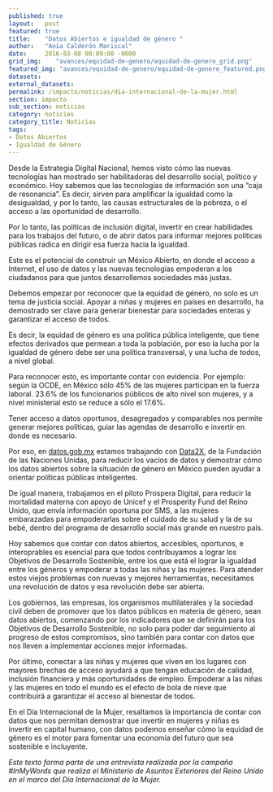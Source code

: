 ```yaml
---
published: true
layout:   post
featured: true
title:    "Datos Abiertos e igualdad de género "
author:   "Ania Calderón Mariscal"
date:     2016-03-08 00:09:00 -0600
grid_img:    "avances/equidad-de-genero/equidad-de-genero_grid.png"
featured_img: "avances/equidad-de-genero/equidad-de-genero_featured.png"
datasets:
external_datasets:
permalink: /impacto/noticias/dia-internacional-de-la-mujer.html
section: impacto
sub_section: noticias
category: noticias
category_title: Noticias
tags:
- Datos Abiertos
- Igualdad de Género
---
```

Desde la Estrategia Digital Nacional, hemos visto cómo las nuevas tecnologías han mostrado ser habilitadoras del desarrollo social, político y económico. Hoy sabemos que las tecnologías de información son una “caja de resonancia”. Es decir, sirven para amplificar la igualdad como la desigualdad, y por lo tanto, las causas estructurales de la pobreza, o el acceso a las oportunidad de desarrollo.

Por lo tanto, las políticas de inclusión digital, invertir en crear habilidades para los trabajos del futuro, o de abrir datos para informar mejores políticas públicas radica en dirigir esa fuerza hacia la igualdad.

Este es el potencial de construir un México Abierto, en donde el acceso a Internet, el uso de datos y las nuevas tecnologías empoderan a los ciudadanos para que juntos desarrollemos sociedades más justas.

Debemos empezar por reconocer que la equidad de género, no solo es un tema de justicia social. Apoyar a niñas y mujeres en países en desarrollo, ha demostrado ser clave para generar bienestar para sociedades enteras y garantizar el acceso de todos.

Es decir, la equidad de género es una política pública inteligente, que tiene efectos derivados que permean a toda la población, por eso la lucha por la igualdad de género debe ser una política transversal, y una lucha de todos, a nivel global.  

Para reconocer esto, es importante contar con evidencia. Por ejemplo: según la OCDE, en México sólo 45% de las mujeres participan en la fuerza laboral. 23.6% de los funcionarios públicos de alto nivel son mujeres, y a nivel ministerial esto se reduce a sólo el 17.6%.

Tener acceso a datos oportunos, desagregados y comparables nos permite generar mejores políticas, guiar las agendas de desarrollo e invertir en donde es necesario.

Por eso, en [datos.gob.mx](http://datos.gob.mx/) estamos trabajando con [Data2X](http://data2x.org/), de la Fundación de las Naciones Unidas, para reducir los vacíos de datos y demostrar cómo los datos abiertos sobre la situación de género en México pueden ayudar a orientar políticas públicas inteligentes.

De igual manera, trabajamos en el piloto Prospera Digital, para reducir la mortalidad materna con apoyo de Unicef y el Prosperity Fund del Reino Unido, que envía información oportuna por SMS, a las mujeres embarazadas para empoderarlas sobre el cuidado de su salud y la de su bebé, dentro del programa de desarrollo social más grande en nuestro país.

Hoy sabemos que contar con datos abiertos, accesibles, oportunos, e interoprables es esencial para que todos contribuyamos a lograr los Objetivos de Desarrollo Sostenible, entre los que está el lograr la igualdad entre los géneros y empoderar a todas las niñas y las mujeres. Para atender estos viejos problemas con nuevas y mejores herramientas, necesitamos una revolución de datos y esa revolución debe ser abierta.

Los gobiernos, las empresas, los organismos multilaterales y la sociedad civil deben de promover que los datos públicos en materia de género, sean datos abiertos, comenzando por los indicadores que se definirán para los Objetivos de Desarrollo Sostenible, no solo para poder dar seguimiento al progreso de estos compromisos, sino también para contar con datos que nos lleven a implementar acciones mejor informadas.

Por último, conectar a las niñas y mujeres que viven en los lugares con mayores brechas de acceso ayudará a que tengan educación de calidad, inclusión financiera y más oportunidades de empleo.  Empoderar a las niñas y las mujeres en todo el mundo es el efecto de bola de nieve que contribuirá a garantizar el acceso al bienestar de todos.

En el Día Internacional de la Mujer, resaltamos la importancia de contar con datos que nos permitan demostrar que invertir en mujeres y niñas es invertir en capital humano, con datos podemos enseñar cómo la equidad de género es el motor para fomentar una economía del futuro que sea sostenible e incluyente.

*Este texto forma parte de una entrevista realizada por la campaña #InMyWords que realiza el Ministerio de Asuntos Exteriores del Reino Unido en el marco del Día Internacional de la Mujer.*
